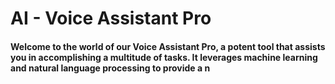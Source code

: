 # AI - Voice Assistant Pro

#### Welcome to the world of our Voice Assistant Pro, a potent tool that assists you in accomplishing a multitude of tasks. It leverages machine learning and natural language processing to provide a n